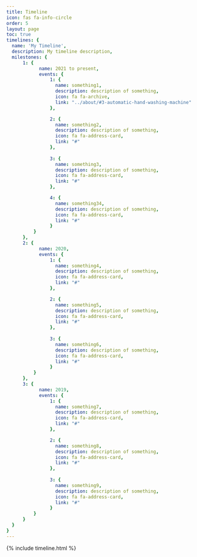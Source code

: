 ```yaml
---
title: Timeline
icon: fas fa-info-circle
order: 5
layout: page
toc: true
timelines: {
  name: 'My Timeline',
  description: My timeline description,
  milestones: {
      1: {
            name: 2021 to present,
            events: {
                1: {
                  name: something1,
                  description: description of something,
                  icon: fa fa-archive,
                  link: "../about/#3-automatic-hand-washing-machine"
                },

                2: {
                  name: something2,
                  description: description of something,
                  icon: fa fa-address-card,
                  link: "#"
                },
              
                3: {
                  name: something3,
                  description: description of something,
                  icon: fa fa-address-card,
                  link: "#"
                },

                4: {
                  name: something34,
                  description: description of something,
                  icon: fa fa-address-card,
                  link: "#"
                }
          }
      },
      2: {
            name: 2020,
            events: {
                1: {
                  name: something4,
                  description: description of something,
                  icon: fa fa-address-card,
                  link: "#"
                },

                2: {
                  name: something5,
                  description: description of something,
                  icon: fa fa-address-card,
                  link: "#"
                },
              
                3: {
                  name: something6,
                  description: description of something,
                  icon: fa fa-address-card,
                  link: "#"
                }
          }
      },
      3: {
            name: 2019,
            events: {
                1: {
                  name: something7,
                  description: description of something,
                  icon: fa fa-address-card,
                  link: "#"
                },

                2: {
                  name: something8,
                  description: description of something,
                  icon: fa fa-address-card,
                  link: "#"
                },
              
                3: {
                  name: something9,
                  description: description of something,
                  icon: fa fa-address-card,
                  link: "#"
                }
          }
      }
  }
}
---
```




{% include timeline.html %}
